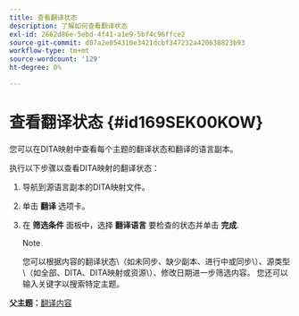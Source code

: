 ```yaml
---
title: 查看翻译状态
description: 了解如何查看翻译状态
exl-id: 2662d86e-5ebd-4f41-a1e9-5bf4c96ffce2
source-git-commit: d87a2e054310e3421dcbf347232a420638823b93
workflow-type: tm+mt
source-wordcount: '129'
ht-degree: 0%

---
```


# 查看翻译状态 {#id169SEK00KOW}

您可以在DITA映射中查看每个主题的翻译状态和翻译的语言副本。

执行以下步骤以查看DITA映射的翻译状态：

1. 导航到源语言副本的DITA映射文件。
1. 单击 **翻译** 选项卡。
1. 在 **筛选条件** 面板中，选择 **翻译语言** 要检查的状态并单击 **完成**.

   >[!NOTE]
   >
   > 您可以根据内容的翻译状态\（如未同步、缺少副本、进行中或同步\）、源类型\（如全部、DITA、DITA映射或资源\）、修改日期进一步筛选内容。 您还可以输入关键字以搜索特定主题。

**父主题：**[&#x200B;翻译内容](translation.md)
